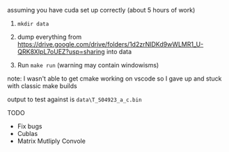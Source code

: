 assuming you have cuda set up correctly (about 5 hours of work)

1) `mkdir data`

2) dump everything from https://drive.google.com/drive/folders/1d2zrNIDKd9wWLMR1_U-QRK8XIpL7oUEZ?usp=sharing into data

3) Run `make run` (warning may contain windowisms)

note: I wasn't able to get cmake working on vscode so I gave up and stuck with classic make builds

output to test against is `data\T_S04923_a_c.bin`


TODO
- Fix bugs
- Cublas
- Matrix Mutliply Convole